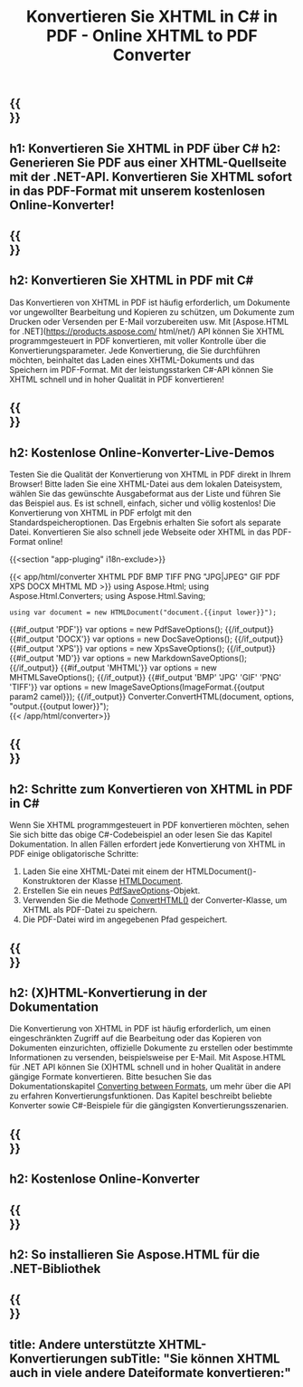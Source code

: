 ﻿---
translation: true
template: /templates/_template-conversion-child.md
title: Konvertieren Sie XHTML in C# in PDF - Online XHTML to PDF Converter
description: Konvertieren Sie XHTML in C# in PDF. Verwenden Sie einfach die Konverter-API innerhalb von ASP.NET oder einer beliebigen .NET-Anwendung. Probieren Sie kostenlos online XHTML to PDF Converter aus!
url: /net/conversion/xhtml-to-pdf/
family: html
platformtag: net
feature: conversion
informat: XHTML
outformat: PDF
otherformats: XPS DOCX GIF JPEG PNG TIFF BMP HTML MHTML MD
---

{{<section banner>}}
---
h1: Konvertieren Sie XHTML in PDF über C#
h2: Generieren Sie PDF aus einer XHTML-Quellseite mit der .NET-API. Konvertieren Sie XHTML sofort in das PDF-Format mit unserem kostenlosen Online-Konverter!
---

{{<section overview>}}
---
h2: Konvertieren Sie XHTML in PDF mit C#
---

Das Konvertieren von XHTML in PDF ist häufig erforderlich, um Dokumente vor ungewollter Bearbeitung und Kopieren zu schützen, um Dokumente zum Drucken oder Versenden per E-Mail vorzubereiten usw. Mit [Aspose.HTML for .NET](https://products.aspose.com/ html/net/) API können Sie XHTML programmgesteuert in PDF konvertieren, mit voller Kontrolle über die Konvertierungsparameter. Jede Konvertierung, die Sie durchführen möchten, beinhaltet das Laden eines XHTML-Dokuments und das Speichern im PDF-Format. Mit der leistungsstarken C#-API können Sie XHTML schnell und in hoher Qualität in PDF konvertieren!

{{<section demos>}}
---
h2: Kostenlose Online-Konverter-Live-Demos
---

Testen Sie die Qualität der Konvertierung von XHTML in PDF direkt in Ihrem Browser! Bitte laden Sie eine XHTML-Datei aus dem lokalen Dateisystem, wählen Sie das gewünschte Ausgabeformat aus der Liste und führen Sie das Beispiel aus. Es ist schnell, einfach, sicher und völlig kostenlos! Die Konvertierung von XHTML in PDF erfolgt mit den Standardspeicheroptionen. Das Ergebnis erhalten Sie sofort als separate Datei. Konvertieren Sie also schnell jede Webseite oder XHTML in das PDF-Format online!

{{<section "app-pluging" i18n-exclude>}}

{{< app/html/converter XHTML PDF BMP TIFF PNG "JPG|JPEG" GIF PDF XPS DOCX MHTML MD >}}
using Aspose.Html;
using Aspose.Html.Converters;
using Aspose.Html.Saving;

    using var document = new HTMLDocument("document.{{input lower}}");
{{#if_output 'PDF'}}
    var options = new PdfSaveOptions();
{{/if_output}}
{{#if_output 'DOCX'}}
    var options = new DocSaveOptions();
{{/if_output}}
{{#if_output 'XPS'}}
    var options = new XpsSaveOptions();
{{/if_output}}
{{#if_output 'MD'}}
    var options = new MarkdownSaveOptions();
{{/if_output}}
{{#if_output 'MHTML'}}
    var options = new MHTMLSaveOptions();
{{/if_output}}
{{#if_output 'BMP' 'JPG' 'GIF' 'PNG' 'TIFF'}}
    var options = new ImageSaveOptions(ImageFormat.{{output param2 camel}});
{{/if_output}}
    Converter.ConvertHTML(document, options, "output.{{output lower}}");   
{{< /app/html/converter>}} 


{{<section steps>}}
---
h2: Schritte zum Konvertieren von XHTML in PDF in C#
---

Wenn Sie XHTML programmgesteuert in PDF konvertieren möchten, sehen Sie sich bitte das obige C#-Codebeispiel an oder lesen Sie das Kapitel Dokumentation. In allen Fällen erfordert jede Konvertierung von XHTML in PDF einige obligatorische Schritte:
1. Laden Sie eine XHTML-Datei mit einem der HTMLDocument()-Konstruktoren der Klasse [HTMLDocument](https://apireference.aspose.com/html/net/aspose.html/htmldocument).
1. Erstellen Sie ein neues [PdfSaveOptions](https://apireference.aspose.com/html/net/aspose.html.saving/pdfsaveoptions)-Objekt.
1. Verwenden Sie die Methode [ConvertHTML()](https://apireference.aspose.com/html/net/aspose.html.converters/converter/converthtml/) der Converter-Klasse, um XHTML als PDF-Datei zu speichern.
1. Die PDF-Datei wird im angegebenen Pfad gespeichert.




{{<section documentation>}}
---
h2: (X)HTML-Konvertierung in der Dokumentation
---

Die Konvertierung von XHTML in PDF ist häufig erforderlich, um einen eingeschränkten Zugriff auf die Bearbeitung oder das Kopieren von Dokumenten einzurichten, offizielle Dokumente zu erstellen oder bestimmte Informationen zu versenden, beispielsweise per E-Mail. Mit Aspose.HTML für .NET API können Sie (X)HTML schnell und in hoher Qualität in andere gängige Formate konvertieren. Bitte besuchen Sie das Dokumentationskapitel <a href="https://docs.aspose.com/html/net/converting-between-formats/" target="_blank">Converting between Formats</a>, um mehr über die API zu erfahren Konvertierungsfunktionen. Das Kapitel beschreibt beliebte Konverter sowie C#-Beispiele für die gängigsten Konvertierungsszenarien.

{{<section online-converters>}}
---
h2: Kostenlose Online-Konverter
---

{{<section get-started>}}
---
h2: So installieren Sie Aspose.HTML für die .NET-Bibliothek
---

{{<section other-conversions>}}
---
title: Andere unterstützte XHTML-Konvertierungen
subTitle: "Sie können XHTML auch in viele andere Dateiformate konvertieren:"
---